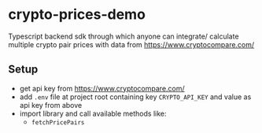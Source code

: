 # crypto-prices-demo

Typescript backend sdk through which anyone can integrate/ calculate multiple crypto pair prices with data from <https://www.cryptocompare.com/>

## Setup

- get api key from <https://www.cryptocompare.com/>
- add `.env` file at project root containing key `CRYPTO_API_KEY` and value as api key from above
- import library and call available methods like:
  - `fetchPricePairs`
